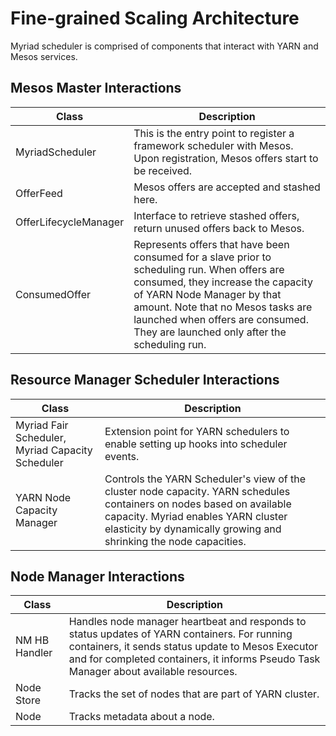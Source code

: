 # Fine-grained Scaling Architecture
Myriad scheduler is comprised of components that interact with YARN and Mesos
services.

## Mesos Master Interactions

Class | Description |
------|------------ |
MyriadScheduler| This is the entry point to register a framework scheduler with Mesos. Upon registration, Mesos offers start to be received. |
OfferFeed |	Mesos offers are accepted and stashed here.  |
OfferLifecycleManager | Interface to retrieve stashed offers, return unused offers back to Mesos. |
ConsumedOffer | Represents offers that have been consumed for a slave prior to scheduling run. When offers are consumed, they increase the capacity of YARN Node Manager by that amount. Note that no Mesos tasks are launched when offers are consumed. They are launched only after the scheduling run. |


## Resource Manager Scheduler Interactions ##


Class | Description |
------|------------ |
Myriad Fair Scheduler, Myriad Capacity Scheduler | Extension point for YARN schedulers to enable setting up hooks into scheduler events. |
YARN Node Capacity Manager | Controls the YARN Scheduler's view of the cluster node capacity. YARN schedules containers on nodes based on available capacity. Myriad enables YARN cluster elasticity by dynamically growing and shrinking the node capacities. |


## Node Manager Interactions


Class | Description |
------|------------ |
NM HB Handler | Handles node manager heartbeat and responds to status updates of YARN containers. For running containers, it sends status update to Mesos Executor and for completed containers, it informs Pseudo Task Manager about available resources. |
Node Store | Tracks the set of nodes that are part of YARN cluster. |
Node | Tracks metadata about a node. |
